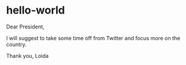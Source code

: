 # hello-world

Dear President,

I will suggest to take some time off from Twitter and focus more on the country. 

Thank you, 
Loida
